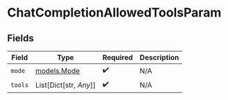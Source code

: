 # ChatCompletionAllowedToolsParam


## Fields

| Field                            | Type                             | Required                         | Description                      |
| -------------------------------- | -------------------------------- | -------------------------------- | -------------------------------- |
| `mode`                           | [models.Mode](../models/mode.md) | :heavy_check_mark:               | N/A                              |
| `tools`                          | List[Dict[str, *Any*]]           | :heavy_check_mark:               | N/A                              |
